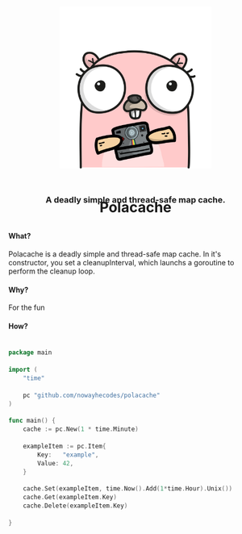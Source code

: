 <div align="center">
    <img src="./asset/polacache.png"  width="300" alt="iters" />
</div>

<br />
<div align="center">
    <h1>Polacache</h1>
</div>

<div align="center" style="margin-top: -4rem;">
    <h3>A deadly simple and thread-safe map cache.</h3>
</div>
<br />

#### What?

Polacache is a deadly simple and thread-safe map cache. 
In it's constructor, you set a cleanupInterval, which launchs a goroutine to perform the cleanup loop.

#### Why?

For the fun

#### How? 

```go

package main

import (
    "time"
    
    pc "github.com/nowayhecodes/polacache"
)

func main() {
    cache := pc.New(1 * time.Minute)

    exampleItem := pc.Item{
        Key:   "example",
        Value: 42,
    }

    cache.Set(exampleItem, time.Now().Add(1*time.Hour).Unix())
    cache.Get(exampleItem.Key)
    cache.Delete(exampleItem.Key)

}

```

